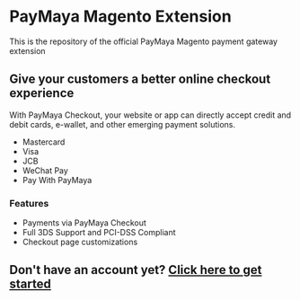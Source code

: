 # PayMaya Magento Extension

This is the repository of the official PayMaya Magento payment gateway extension

## Give your customers a better online checkout experience

With PayMaya Checkout, your website or app can directly accept credit and debit cards, e-wallet, and other emerging payment solutions.

* Mastercard
* Visa
* JCB
* WeChat Pay
* Pay With PayMaya

### Features

* Payments via PayMaya Checkout
* Full 3DS Support and PCI-DSS Compliant
* Checkout page customizations

## Don't have an account yet? [Click here to get started](https://enterprise.paymaya.com/solutions/plugins/woocommerce)
